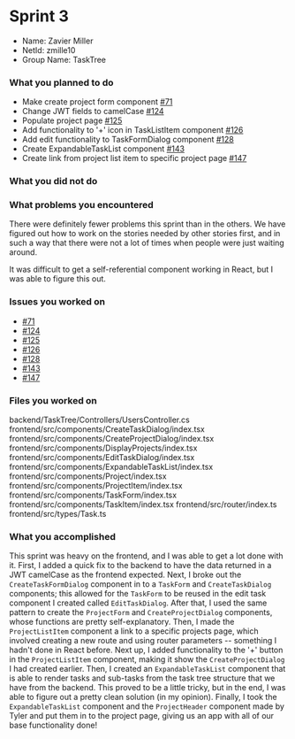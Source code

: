 # Sprint 3

* Name: Zavier Miller
* NetId: zmille10
* Group Name: TaskTree

### What you planned to do
* Make create project form component [#71](https://github.com/scrumzone/tasktree/issues/71)
* Change JWT fields to camelCase [#124](https://github.com/scrumzone/tasktree/issues/124)
* Populate project page [#125](https://github.com/scrumzone/tasktree/issues/125)
* Add functionality to '+' icon in TaskListItem component [#126](https://github.com/scrumzone/tasktree/issues/126)
* Add edit functionality to TaskFormDialog component [#128](https://github.com/scrumzone/tasktree/issues/128)
* Create ExpandableTaskList component [#143](https://github.com/scrumzone/tasktree/issues/143)
* Create link from project list item to specific project page [#147](https://github.com/scrumzone/tasktree/issues/147)


### What you did not do

### What problems you encountered
There were definitely fewer problems this sprint than in the others. We have figured out how to work on the stories needed by other stories first, and in such a way that there were not a lot of times when people were just waiting around.

It was difficult to get a self-referential component working in React, but I was able to figure this out.

### Issues you worked on
 * [#71](https://github.com/scrumzone/tasktree/issues/71)
 * [#124](https://github.com/scrumzone/tasktree/issues/124)
 * [#125](https://github.com/scrumzone/tasktree/issues/125)
 * [#126](https://github.com/scrumzone/tasktree/issues/126)
 * [#128](https://github.com/scrumzone/tasktree/issues/128)
 * [#143](https://github.com/scrumzone/tasktree/issues/143)
 * [#147](https://github.com/scrumzone/tasktree/issues/147)

### Files you worked on
backend/TaskTree/Controllers/UsersController.cs
frontend/src/components/CreateTaskDialog/index.tsx
frontend/src/components/CreateProjectDialog/index.tsx
frontend/src/components/DisplayProjects/index.tsx
frontend/src/components/EditTaskDialog/index.tsx
frontend/src/components/ExpandableTaskList/index.tsx
frontend/src/components/Project/index.tsx
frontend/src/components/ProjectItem/index.tsx
frontend/src/components/TaskForm/index.tsx
frontend/src/components/TaskItem/index.tsx
frontend/src/router/index.ts
frontend/src/types/Task.ts


### What you accomplished
This sprint was heavy on the frontend, and I was able to get a lot done with it. First, I added a quick fix to the backend to have the data returned in a JWT camelCase as the frontend expected.
Next, I broke out the `CreateTaskFormDialog` component in to a `TaskForm` and `CreateTaskDialog` components; this allowed for the `TaskForm` to be reused in the edit task component I created called `EditTaskDialog`.
After that, I used the same pattern to create the `ProjectForm` and `CreateProjectDialog` components, whose functions are pretty self-explanatory.
Then, I made the `ProjectListItem` component a link to a specific projects page, which involved creating a new route and using router parameters -- something I hadn't done in React before.
Next up, I added functionality to the '+' button in the `ProjectListItem` component, making it show the `CreateProjectDialog` I had created earlier.
Then, I created an `ExpandableTaskList` component that is able to render tasks and sub-tasks from the task tree structure that we have from the backend. This proved to be a little tricky, but in the end, I was able to figure out a pretty clean solution (in my opinion).
Finally, I took the `ExpandableTaskList` component and the `ProjectHeader` component made by Tyler and put them in to the project page, giving us an app with all of our base functionality done!
